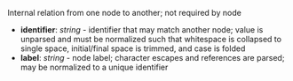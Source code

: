 Internal relation from one node to another; not required by node

- __identifier__: _string_ - identifier that may match another node; value is unparsed and must be normalized such that whitespace is collapsed to single space, initial/final space is trimmed, and case is folded 
- __label__: _string_ - node label; character escapes and references are parsed; may be normalized to a unique identifier 

